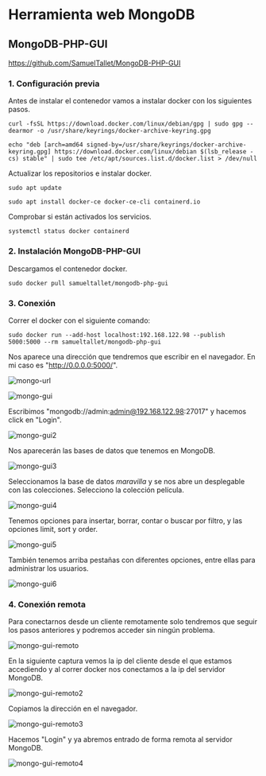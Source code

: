 # Herramienta web MongoDB

## MongoDB-PHP-GUI

https://github.com/SamuelTallet/MongoDB-PHP-GUI

### 1. Configuración previa

Antes de instalar el contenedor vamos a instalar docker con los siguientes pasos.

```
curl -fsSL https://download.docker.com/linux/debian/gpg | sudo gpg --dearmor -o /usr/share/keyrings/docker-archive-keyring.gpg
```

```
echo "deb [arch=amd64 signed-by=/usr/share/keyrings/docker-archive-keyring.gpg] https://download.docker.com/linux/debian $(lsb_release -cs) stable" | sudo tee /etc/apt/sources.list.d/docker.list > /dev/null
```

Actualizar los repositorios e instalar docker.

`sudo apt update`

`sudo apt install docker-ce docker-ce-cli containerd.io`

Comprobar si están activados los servicios.

`systemctl status docker containerd`


### 2. Instalación MongoDB-PHP-GUI

Descargamos el contenedor docker.

`sudo docker pull samueltallet/mongodb-php-gui`

### 3. Conexión

Correr el docker con el siguiente comando:

`sudo docker run --add-host localhost:192.168.122.98 --publish 5000:5000 --rm samueltallet/mongodb-php-gui`

Nos aparece una dirección que tendremos que escribir en el navegador. En mi caso es "http://0.0.0.0:5000/".

![mongo-url](/img/capturas-arantxa/65.png)

![mongo-gui](/img/capturas-arantxa/64.png)

Escribimos "mongodb://admin:admin@192.168.122.98:27017" y hacemos click en "Login".

![mongo-gui2](/img/capturas-arantxa/66.png)

Nos aparecerán las bases de datos que tenemos en MongoDB.

![mongo-gui3](/img/capturas-arantxa/67.png)

Seleccionamos la base de datos *maravilla* y se nos abre un desplegable con las colecciones. Selecciono la colección película.

![mongo-gui4](/img/capturas-arantxa/68.png)

Tenemos opciones para insertar, borrar, contar o buscar por filtro, y las opciones limit, sort y order.

![mongo-gui5](/img/capturas-arantxa/69.png)

También tenemos arriba pestañas con diferentes opciones, entre ellas para administrar los usuarios.

![mongo-gui6](/img/capturas-arantxa/70.png)



### 4. Conexión remota

Para conectarnos desde un cliente remotamente solo tendremos que seguir los pasos anteriores y podremos acceder sin ningún problema.

![mongo-gui-remoto](/img/capturas-arantxa/71.png)

En la siguiente captura vemos la ip del cliente desde el que estamos accediendo y al correr docker nos conectamos a la ip del servidor MongoDB.

![mongo-gui-remoto2](/img/capturas-arantxa/72.png)

Copiamos la dirección en el navegador.

![mongo-gui-remoto3](/img/capturas-arantxa/73.png)

Hacemos "Login" y ya abremos entrado de forma remota al servidor MongoDB.

![mongo-gui-remoto4](/img/capturas-arantxa/74.png)


